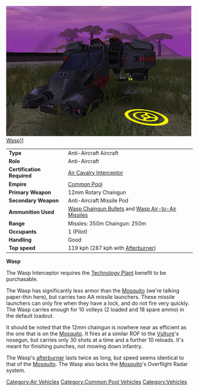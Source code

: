 ![](../images/Wasp.jpg "fig:Wasp.jpg") [Wasp](Wasp.md)\]\]

|                            |                                                                                                              |
| -------------------------- | ------------------------------------------------------------------------------------------------------------ |
| **Type**                   | Anti-Aircraft Aircraft                                                                                       |
| **Role**                   | Anti-Aircraft                                                                                                |
| **Certification Required** | [Air Cavalry Interceptor](../certifications/Air_Cavalry_Interceptor.md)                                                        |
| **Empire**                 | [Common Pool](../terminology/Common_Pool.md)                                                                                |
| **Primary Weapon**         | 12mm Rotary Chaingun                                                                                         |
| **Secondary Weapon**       | Anti-Aircraft Missile Pod                                                                                    |
| **Ammunition Used**        | [Wasp Chaingun Bullets](../ammunition/Wasp_Chaingun_Bullets.md) and [Wasp Air-to-Air Missiles](../ammunition/Wasp_Air-to-Air_Missile.md) |
| **Range**                  | Missles: 350m Chaingun: 250m                                                                                 |
| **Occupants**              | 1 (Pilot)                                                                                                    |
| **Handling**               | Good                                                                                                         |
| **Top speed**              | 119 kph (287 kph with [Afterburner](../terminology/Afterburner.md))                                                         |

**Wasp**

The Wasp Interceptor requires the [Technology
Plant](../locations/Technology_Plant.md) benefit to be purchasable.

The Wasp has significantly less armor than the
[Mosquito](Mosquito.md) (we're talking paper-thin here), but
carries two AA missile launchers. These missile launchers can only fire
when they have a lock, and do not fire very quickly. The Wasp carries
enough for 10 volleys (2 loaded and 18 spare ammo) in the default
loadout.

It should be noted that the 12mm chaingun is nowhere near as efficient
as the one that is on the [Mosquito](Mosquito.md). It fires at a
similar ROF to the [Vulture](Vulture.md)'s nosegun, but carries
only 30 shots at a time and a further 10 reloads. It's meant for
finishing punches, not mowing down infantry.

The Wasp's [afterburner](../terminology/Afterburner.md) lasts twice as long,
but speed seems identical to that of the
[Mosquito](Mosquito.md). The Wasp also lacks the
[Mosquito](Mosquito.md)'s Overflight Radar system.

[Category:Air Vehicles](Category:Air_Vehicles.md)
[Category:Common Pool
Vehicles](Category:Common_Pool_Vehicles.md)
[Category:Vehicles](Category:Vehicles.md)
